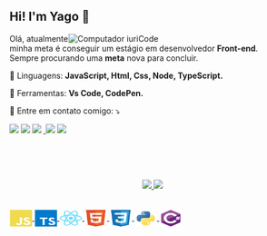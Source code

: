 ##  Hi! I'm Yago 👋

<img src="https://raw.githubusercontent.com/MicaelliMedeiros/micaellimedeiros/master/image/computer-illustration.png" min-width="400px" max-width="400px" width="400px" align="right" alt="Computador iuriCode">

<p align="left"> 
  Olá, atualmente minha meta é conseguir um estágio em desenvolvedor <strong>Front-end</strong>.<br>
  Sempre procurando uma <strong>meta</strong
  > nova para concluir.
</p>

<p align="left">
  🦄 Linguagens: <strong>JavaScript, Html, Css, Node, TypeScript.</strong>
</p>

<p align="left">
  💼 Ferramentas: <strong>Vs Code, CodePen.</strong>
</p>

<p align="left">
  💌 Entre em contato comigo: ⤵️
</p>

<p align="left">
  <a href = "mailto:zzyagos2@gmail.com" alt="Gmail">
  <img src="https://img.shields.io/badge/Gmail-D14836?style=for-the-badge&logo=gmail&logoColor=white" /></a>

  <a href="https://www.linkedin.com/in/yago-batista-6189b6238/" alt="Linkedin">
  <img src="https://img.shields.io/badge/LinkedIn-0077B5?style=for-the-badge&logo=linkedin&logoColor=white" /></a>

  <a href="https://wa.me/5592988484342" alt="WhatsApp">
  <img src="https://img.shields.io/badge/WhatsApp-25D366?style=for-the-badge&logo=whatsapp&logoColor=white"/></a>
  
  <a href="https://abrir.link/fx2wB" alt="Discord">
  <img src="https://img.shields.io/badge/Discord-7289DA?style=for-the-badge&logo=discord&logoColor=white" alt="">
  </a>

  <a href="https://www.instagram.com/qpenta/" alt="Instagram">
  <img src="https://img.shields.io/badge/Instagram-E4405F?style=for-the-badge&logo=instagram&logoColor=white"/></a>

<a href="https://github.com/qpenta" alt="Github">
<img src="https://img.shields.io/badge/GitHub-100000?style=for-the-badge&logo=github&logoColor=white" /></a 

</p>  

<br><br><br>

<div align="center">
  <a href="https://github.com/qpenta">
  <img height="165em" src="https://github-readme-stats.vercel.app/api?username=qpenta&show_icons=true&theme=synthwave&include_all_commits=true&count_private=true"/>
  <img height="165em" src="https://github-readme-stats.vercel.app/api/top-langs/?username=qpenta&layout=compact&langs_count=7&theme=synthwave"/>
</div>

<br>

<div style="display: inline_block"><br>
  <img align="center" alt="qpenta-Js" height="30" width="40" src="https://raw.githubusercontent.com/devicons/devicon/master/icons/javascript/javascript-plain.svg">
  <img align="center" alt="qpenta-Ts" height="30" width="40" src="https://raw.githubusercontent.com/devicons/devicon/master/icons/typescript/typescript-plain.svg">
  <img align="center" alt="qpenta-React" height="30" width="40" src="https://raw.githubusercontent.com/devicons/devicon/master/icons/react/react-original.svg">
  <img align="center" alt="qpenta-HTML" height="30" width="40" src="https://raw.githubusercontent.com/devicons/devicon/master/icons/html5/html5-original.svg">
  <img align="center" alt="qpenta-CSS" height="30" width="40" src="https://raw.githubusercontent.com/devicons/devicon/master/icons/css3/css3-original.svg">
  <img align="center" alt="qpenta-Python" height="30" width="40" src="https://raw.githubusercontent.com/devicons/devicon/master/icons/python/python-original.svg">
  <img align="center" alt="qpenta-Csharp" height="30" width="40" src="https://raw.githubusercontent.com/devicons/devicon/master/icons/csharp/csharp-original.svg">
  
</div>
